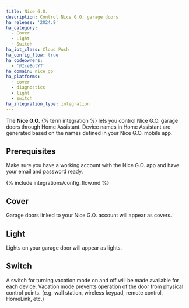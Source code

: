 ```yaml
---
title: Nice G.O.
description: Control Nice G.O. garage doors
ha_release: '2024.9'
ha_category:
  - Cover
  - Light
  - Switch
ha_iot_class: Cloud Push
ha_config_flow: true
ha_codeowners:
  - '@IceBotYT'
ha_domain: nice_go
ha_platforms:
  - cover
  - diagnostics
  - light
  - switch
ha_integration_type: integration
---
```


The **Nice G.O.** {% term integration %} lets you control Nice G.O. garage doors through Home Assistant. Device names in Home Assistant are generated based on the names defined in your Nice G.O. mobile app.

## Prerequisites

Make sure you have a working account with the Nice G.O. app and have your email and password ready.

{% include integrations/config_flow.md %}

## Cover

Garage doors linked to your Nice G.O. account will appear as covers.

## Light

Lights on your garage door will appear as lights.

## Switch

A switch for turning vacation mode on and off will be made available for each device. Vacation mode prevents operation of the door from physical control points. (e.g. wall station, wireless keypad, remote control, HomeLink, etc.)
